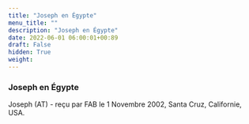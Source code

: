 ```yaml
---
title: "Joseph en Égypte"
menu_title: ""
description: "Joseph en Égypte"
date: 2022-06-01 06:00:01+00:89
draft: False
hidden: True
weight:
---
```

### Joseph en Égypte

Joseph (AT) - reçu par FAB le 1 Novembre 2002, Santa Cruz, Californie, USA.
